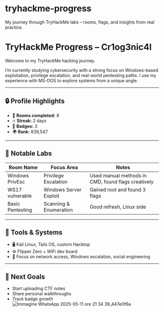 # tryhackme-progress
My journey through TryHackMe labs – rooms, flags, and insights from real practice.
# TryHackMe Progress – Cr1og3nic4l

Welcome to my TryHackMe hacking journey.

I’m currently studying cybersecurity with a strong focus on Windows-based exploitation, privilege escalation, and real-world pentesting paths. I use my experience with MS-DOS to explore systems from a unique angle.

---

## 🔒 Profile Highlights

- 🧠 **Rooms completed:** 8  
- 🔥 **Streak:** 2 days  
- 🏅 **Badges:** 3  
- 🌍 **Rank:** 839,547  

---

## 🧪 Notable Labs

| Room Name         | Focus Area            | Notes |
|------------------|------------------------|-------|
| Windows PrivEsc  | Privilege Escalation   | Used manual methods in CMD, found flags creatively |
| WS17 vulnerable  | Windows Server Exploit | Gained root and found 3 flags |
| Basic Pentesting | Scanning & Enumeration | Good refresh, Linux side |

---

## 🧰 Tools & Systems

- 🖥️ Kali Linux, Tails OS, custom Hacktop
- ⚙️ Flipper Zero + WiFi dev board
- 🔐 Focus on network access, Windows escalation, social engineering

---

## 📌 Next Goals

- Start uploading CTF notes
- Share personal walkthroughs
- Track badge growth
![Immagine WhatsApp 2025-05-11 ore 21 34 39_447e0f6a](https://github.com/user-attachments/assets/1cae9cc6-9731-4142-91ae-c64c0d6dbc75)

